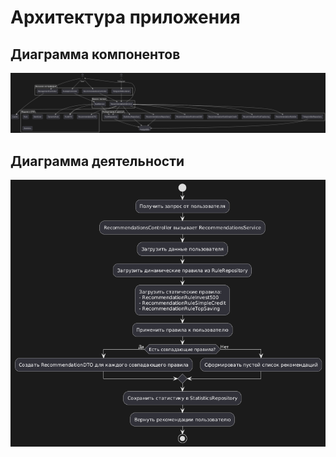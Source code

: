 # Архитектура приложения

## Диаграмма компонентов

![Диаграмма компонентов](Диаграмма_компонентов.png)

## Диаграмма деятельности

![Диаграмма деятельности](Диаграмма_деятельности.png)